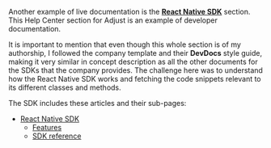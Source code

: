 Another example of live documentation is the [**React Native SDK**](https://help.adjust.com/en/article/get-started-react-native-SDK) section. This Help Center section for Adjust is an example of developer documentation.

It is important to mention that even though this whole section is of my authorship, I followed the company template and their **DevDocs** style guide, making it very similar in concept description as all the other documents for the SDKs that the company provides. The challenge here was to understand how the React Native SDK works and fetching the code snippets relevant to its different classes and methods.

The SDK includes these articles and their sub-pages:

- [React Native SDK](https://help.adjust.com/en/article/get-started-react-native-SDK)
    - [Features](https://help.adjust.com/en/developer/features-react-native-sdk)
    - [SDK reference](https://help.adjust.com/en/developer/react-native-sdk-reference)